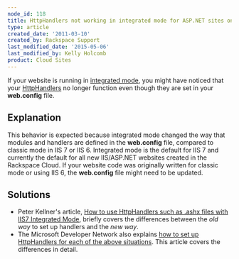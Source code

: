 ```yaml
---
node_id: 118
title: HttpHandlers not working in integrated mode for ASP.NET sites on Cloud Sites
type: article
created_date: '2011-03-10'
created_by: Rackspace Support
last_modified_date: '2015-05-06'
last_modified_by: Kelly Holcomb
product: Cloud Sites
---
```


If your website is running in [integrated
mode](http://www.code-magazine.com/Article.aspx?quickid=060103 "http://www.code-magazine.com/Article.aspx?quickid=060103"),
you might have noticed that your
[HttpHandlers](http://msdn.microsoft.com/en-us/library/aa903367(VS.71).aspx "http://msdn.microsoft.com/en-us/library/aa903367(VS.71).aspx")
no longer function even though they are set in your **web.config** file.

Explanation
-----------

This behavior is expected because integrated mode changed the way that
modules and handlers are defined in the **web.config** file, compared to
classic mode in IIS 7 or IIS 6. Integrated mode is the default for IIS 7
and currently the default for all new IIS/ASP.NET websites created in
the Rackspace Cloud. If your website code was originally written for
classic mode or using IIS 6, the **web.config** file might need to be
updated.

Solutions
---------

-   Peter Kellner's article, [How to use HttpHandlers such as .ashx
    files with IIS7 Integrated
    Mode](http://peterkellner.net/2008/09/06/iis7-httphandlers-handlers-integrated-mode-webfarm/ "http://peterkellner.net/2008/09/06/iis7-httphandlers-handlers-integrated-mode-webfarm/"),
    briefly covers the differences between the *old way* to set up
    handlers and the *new way*.
-   The Microsoft Developer Network also explains [how to set up
    HttpHandlers for each of the above
    situations](http://msdn.microsoft.com/en-us/library/46c5ddfy.aspx "http://msdn.microsoft.com/en-us/library/46c5ddfy.aspx").
    This article covers the differences in detail.


